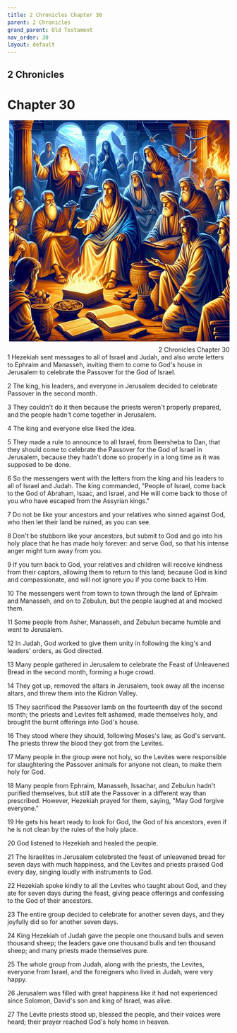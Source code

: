 ```yaml
---
title: 2 Chronicles Chapter 30
parent: 2 Chronicles
grand_parent: Old Testament
nav_order: 30
layout: default
---
```


## 2 Chronicles

# Chapter 30

<div style="clear: both; text-align: right;">
    <img src="/assets/Image/2 Chronicles/500/30.jpg" alt="2 Chronicles Chapter 30" class="chapter-image" style="max-width: 100%; height: auto; float: right; margin: 0 0 10px 10px; padding-left: 10%;">
    <figcaption style="font-size: 14px;">2 Chronicles Chapter 30</figcaption>
</div>
1 Hezekiah sent messages to all of Israel and Judah, and also wrote letters to Ephraim and Manasseh, inviting them to come to God's house in Jerusalem to celebrate the Passover for the God of Israel.

2 The king, his leaders, and everyone in Jerusalem decided to celebrate Passover in the second month.

3 They couldn't do it then because the priests weren't properly prepared, and the people hadn't come together in Jerusalem.

4 The king and everyone else liked the idea.

5 They made a rule to announce to all Israel, from Beersheba to Dan, that they should come to celebrate the Passover for the God of Israel in Jerusalem, because they hadn't done so properly in a long time as it was supposed to be done.

6 So the messengers went with the letters from the king and his leaders to all of Israel and Judah. The king commanded, "People of Israel, come back to the God of Abraham, Isaac, and Israel, and He will come back to those of you who have escaped from the Assyrian kings."

7 Do not be like your ancestors and your relatives who sinned against God, who then let their land be ruined, as you can see.

8 Don't be stubborn like your ancestors, but submit to God and go into his holy place that he has made holy forever: and serve God, so that his intense anger might turn away from you.

9 If you turn back to God, your relatives and children will receive kindness from their captors, allowing them to return to this land; because God is kind and compassionate, and will not ignore you if you come back to Him.

10 The messengers went from town to town through the land of Ephraim and Manasseh, and on to Zebulun, but the people laughed at and mocked them.

11 Some people from Asher, Manasseh, and Zebulun became humble and went to Jerusalem.

12 In Judah, God worked to give them unity in following the king's and leaders' orders, as God directed.

13 Many people gathered in Jerusalem to celebrate the Feast of Unleavened Bread in the second month, forming a huge crowd.

14 They got up, removed the altars in Jerusalem, took away all the incense altars, and threw them into the Kidron Valley.

15 They sacrificed the Passover lamb on the fourteenth day of the second month; the priests and Levites felt ashamed, made themselves holy, and brought the burnt offerings into God's house.

16 They stood where they should, following Moses's law, as God's servant. The priests threw the blood they got from the Levites.

17 Many people in the group were not holy, so the Levites were responsible for slaughtering the Passover animals for anyone not clean, to make them holy for God.

18 Many people from Ephraim, Manasseh, Issachar, and Zebulun hadn't purified themselves, but still ate the Passover in a different way than prescribed. However, Hezekiah prayed for them, saying, "May God forgive everyone."

19 He gets his heart ready to look for God, the God of his ancestors, even if he is not clean by the rules of the holy place.

20 God listened to Hezekiah and healed the people.

21 The Israelites in Jerusalem celebrated the feast of unleavened bread for seven days with much happiness, and the Levites and priests praised God every day, singing loudly with instruments to God.

22 Hezekiah spoke kindly to all the Levites who taught about God, and they ate for seven days during the feast, giving peace offerings and confessing to the God of their ancestors.

23 The entire group decided to celebrate for another seven days, and they joyfully did so for another seven days.

24 King Hezekiah of Judah gave the people one thousand bulls and seven thousand sheep; the leaders gave one thousand bulls and ten thousand sheep; and many priests made themselves pure.

25 The whole group from Judah, along with the priests, the Levites, everyone from Israel, and the foreigners who lived in Judah, were very happy.

26 Jerusalem was filled with great happiness like it had not experienced since Solomon, David's son and king of Israel, was alive.

27 The Levite priests stood up, blessed the people, and their voices were heard; their prayer reached God's holy home in heaven.


